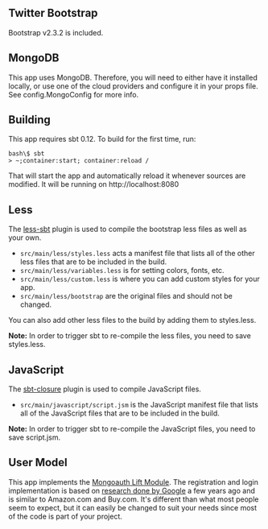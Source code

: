 Twitter Bootstrap
-----------------

Bootstrap v2.3.2 is included.

MongoDB
-------

This app uses MongoDB. Therefore, you will need to either have it installed locally, or use one of
the cloud providers and configure it in your props file. See config.MongoConfig for more info.

Building
--------

This app requires sbt 0.12. To build for the first time, run:

    bash\$ sbt
    > ~;container:start; container:reload /

That will start the app and automatically reload it whenever sources are modified. It will be running
on http://localhost:8080

Less
----

The [less-sbt](https://github.com/softprops/less-sbt) plugin is used to compile the bootstrap less files as well as your own.

* `src/main/less/styles.less` acts a manifest file that lists all of the other less files that are to be included in the build.
* `src/main/less/variables.less` is for setting colors, fonts, etc.
* `src/main/less/custom.less` is where you can add custom styles for your app.
* `src/main/less/bootstrap` are the original files and should not be changed.

You can also add other less files to the build by adding them to styles.less.

**Note:** In order to trigger sbt to re-compile the less files, you need to save styles.less.

JavaScript
----------

The [sbt-closure](https://github.com/eltimn/sbt-closure) plugin is used to compile JavaScript files.

* `src/main/javascript/script.jsm` is the JavaScript manifest file that lists all of the JavaScript files that are to be included in the build.

**Note:** In order to trigger sbt to re-compile the JavaScript files, you need to save script.jsm.

User Model
----------

This app implements the [Mongoauth Lift Module](https://github.com/eltimn/lift-mongoauth).
The registration and login implementation is based on
[research done by Google](http://sites.google.com/site/oauthgoog/UXFedLogin) a few years ago
and is similar to Amazon.com and Buy.com. It's different than what most people seem to expect,
but it can easily be changed to suit your needs since most of the code is part of your project.
